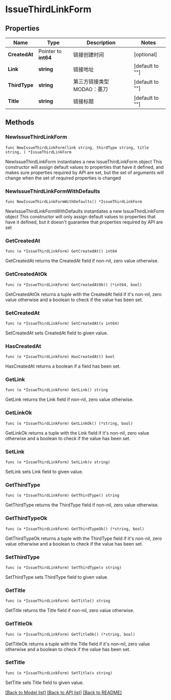 # IssueThirdLinkForm

## Properties

Name | Type | Description | Notes
------------ | ------------- | ------------- | -------------
**CreatedAt** | Pointer to **int64** | 链接创建时间 | [optional] 
**Link** | **string** | 链接地址 | [default to ""]
**ThirdType** | **string** | 第三方链接类型  MODAO：墨刀 | [default to ""]
**Title** | **string** | 链接标题 | [default to ""]

## Methods

### NewIssueThirdLinkForm

`func NewIssueThirdLinkForm(link string, thirdType string, title string, ) *IssueThirdLinkForm`

NewIssueThirdLinkForm instantiates a new IssueThirdLinkForm object
This constructor will assign default values to properties that have it defined,
and makes sure properties required by API are set, but the set of arguments
will change when the set of required properties is changed

### NewIssueThirdLinkFormWithDefaults

`func NewIssueThirdLinkFormWithDefaults() *IssueThirdLinkForm`

NewIssueThirdLinkFormWithDefaults instantiates a new IssueThirdLinkForm object
This constructor will only assign default values to properties that have it defined,
but it doesn't guarantee that properties required by API are set

### GetCreatedAt

`func (o *IssueThirdLinkForm) GetCreatedAt() int64`

GetCreatedAt returns the CreatedAt field if non-nil, zero value otherwise.

### GetCreatedAtOk

`func (o *IssueThirdLinkForm) GetCreatedAtOk() (*int64, bool)`

GetCreatedAtOk returns a tuple with the CreatedAt field if it's non-nil, zero value otherwise
and a boolean to check if the value has been set.

### SetCreatedAt

`func (o *IssueThirdLinkForm) SetCreatedAt(v int64)`

SetCreatedAt sets CreatedAt field to given value.

### HasCreatedAt

`func (o *IssueThirdLinkForm) HasCreatedAt() bool`

HasCreatedAt returns a boolean if a field has been set.

### GetLink

`func (o *IssueThirdLinkForm) GetLink() string`

GetLink returns the Link field if non-nil, zero value otherwise.

### GetLinkOk

`func (o *IssueThirdLinkForm) GetLinkOk() (*string, bool)`

GetLinkOk returns a tuple with the Link field if it's non-nil, zero value otherwise
and a boolean to check if the value has been set.

### SetLink

`func (o *IssueThirdLinkForm) SetLink(v string)`

SetLink sets Link field to given value.


### GetThirdType

`func (o *IssueThirdLinkForm) GetThirdType() string`

GetThirdType returns the ThirdType field if non-nil, zero value otherwise.

### GetThirdTypeOk

`func (o *IssueThirdLinkForm) GetThirdTypeOk() (*string, bool)`

GetThirdTypeOk returns a tuple with the ThirdType field if it's non-nil, zero value otherwise
and a boolean to check if the value has been set.

### SetThirdType

`func (o *IssueThirdLinkForm) SetThirdType(v string)`

SetThirdType sets ThirdType field to given value.


### GetTitle

`func (o *IssueThirdLinkForm) GetTitle() string`

GetTitle returns the Title field if non-nil, zero value otherwise.

### GetTitleOk

`func (o *IssueThirdLinkForm) GetTitleOk() (*string, bool)`

GetTitleOk returns a tuple with the Title field if it's non-nil, zero value otherwise
and a boolean to check if the value has been set.

### SetTitle

`func (o *IssueThirdLinkForm) SetTitle(v string)`

SetTitle sets Title field to given value.



[[Back to Model list]](../README.md#documentation-for-models) [[Back to API list]](../README.md#documentation-for-api-endpoints) [[Back to README]](../README.md)


